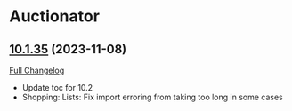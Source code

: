 # Auctionator

## [10.1.35](https://github.com/Auctionator/Auctionator/tree/10.1.35) (2023-11-08)
[Full Changelog](https://github.com/Auctionator/Auctionator/compare/10.1.34...10.1.35) 

- Update toc for 10.2  
- Shopping: Lists: Fix import erroring from taking too long in some cases  
